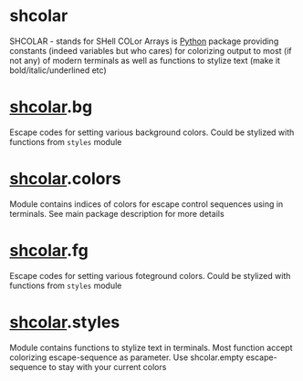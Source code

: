 # shcolar

SHCOLAR - stands for SHell COLor Arrays is
[Python](https://python.org) package providing
constants (indeed variables but who cares) for
colorizing output to most (if not any) of
modern terminals as well as functions to
stylize text (make it bold/italic/underlined etc)



# [shcolar](#shcolar).bg

Escape codes for setting various background colors. Could be stylized with functions from `styles` module



# [shcolar](#shcolar).colors

Module contains indices of colors for escape control sequences using in terminals. See main package description for more details



# [shcolar](#shcolar).fg

Escape codes for setting various foteground colors. Could be stylized with functions from `styles` module



# [shcolar](#shcolar).styles

Module contains functions to stylize text in terminals. Most function accept colorizing escape-sequence as parameter. Use shcolar.empty escape-sequence to stay with your  current colors




